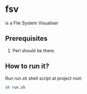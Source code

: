 # fsv
is a File System Visualiser

## Prerequisites
1. Perl should be there.

## How to run it?
Run run.sh shell script at project root:
```bash
sh run.sh
```
